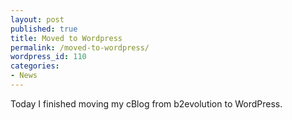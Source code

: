 ```yaml
---
layout: post
published: true
title: Moved to Wordpress
permalink: /moved-to-wordpress/
wordpress_id: 110
categories:
- News
---
```



Today I finished moving my cBlog from b2evolution to WordPress.
